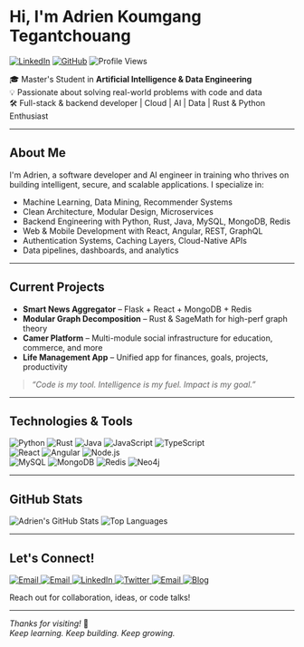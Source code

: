 # Hi, I'm Adrien Koumgang Tegantchouang

[![LinkedIn](https://img.shields.io/badge/LinkedIn-blue?logo=linkedin&style=flat-square)](https://www.linkedin.com/in/adrien-koumgang-tegantchouang/)
[![GitHub](https://img.shields.io/badge/GitHub-adrienKoumgangT-black?logo=github&style=flat-square)](https://github.com/adrienKoumgangT)
![Profile Views](https://komarev.com/ghpvc/?username=adrienKoumgangT&color=green&style=flat-square)

🎓 Master's Student in **Artificial Intelligence & Data Engineering**  
💡 Passionate about solving real-world problems with code and data  
🛠️ Full-stack & backend developer | Cloud | AI | Data | Rust & Python Enthusiast

---

## About Me

I'm Adrien, a software developer and AI engineer in training who thrives on building intelligent, secure, and scalable applications. I specialize in:

- Machine Learning, Data Mining, Recommender Systems  
- Clean Architecture, Modular Design, Microservices  
- Backend Engineering with Python, Rust, Java, MySQL, MongoDB, Redis  
- Web & Mobile Development with React, Angular, REST, GraphQL  
- Authentication Systems, Caching Layers, Cloud-Native APIs  
- Data pipelines, dashboards, and analytics

---

## Current Projects

- **Smart News Aggregator** – Flask + React + MongoDB + Redis  
- **Modular Graph Decomposition** – Rust & SageMath for high-perf graph theory  
- **Camer Platform** – Multi-module social infrastructure for education, commerce, and more  
- **Life Management App** – Unified app for finances, goals, projects, productivity  

> _“Code is my tool. Intelligence is my fuel. Impact is my goal.”_

---

## Technologies & Tools

![Python](https://img.shields.io/badge/-Python-3776AB?logo=python&logoColor=white&style=flat-square)
![Rust](https://img.shields.io/badge/-Rust-black?logo=rust&style=flat-square)
![Java](https://img.shields.io/badge/-Java-red?logo=openjdk&style=flat-square)
![JavaScript](https://img.shields.io/badge/-JavaScript-yellow?logo=javascript&style=flat-square)
![TypeScript](https://img.shields.io/badge/-TypeScript-3178C6?logo=typescript&logoColor=white&style=flat-square)  
![React](https://img.shields.io/badge/-React-61DAFB?logo=react&style=flat-square)
![Angular](https://img.shields.io/badge/-Angular-DD0031?logo=angular&logoColor=white&style=flat-square)
![Node.js](https://img.shields.io/badge/-Node.js-339933?logo=node.js&logoColor=white&style=flat-square)  
![MySQL](https://img.shields.io/badge/-MySQL-00758F?logo=mysql&style=flat-square)
![MongoDB](https://img.shields.io/badge/-MongoDB-47A248?logo=mongodb&style=flat-square)
![Redis](https://img.shields.io/badge/-Redis-DC382D?logo=redis&style=flat-square)
![Neo4j](https://img.shields.io/badge/-Neo4j-008CC1?logo=neo4j&style=flat-square)

---

## GitHub Stats

![Adrien's GitHub Stats](https://github-readme-stats.vercel.app/api?username=adrienKoumgangT&show_icons=true&theme=radical)
![Top Languages](https://github-readme-stats.vercel.app/api/top-langs/?username=adrienKoumgangT&layout=compact&theme=radical)

---

## Let's Connect!

<a target="_blank" href="https://join.skype.com/invite/lUzRaFRCWifg" target="_blank">
 <img alt="Email" src="https://img.shields.io/badge/Skype-0078D4.svg?&style=for-the-badge&logo=skype&logoColor=white" />
</a>
<a target="_blank" href="mailto:adrientkoumgang@gmail.com" target="_blank">
<img alt="Email" src="https://img.shields.io/badge/Email-0078D4.svg?&style=for-the-badge&logo=Microsoft-Outlook&logoColor=white" />
</a>
<a target="_blank" href="https://www.linkedin.com/in/adrien-koumgang-tegantchouang/" target="_blank">
<img alt="LinkedIn" src="https://img.shields.io/badge/LinkedIn-0077B5.svg?&style=for-the-badge&logo=linkedin&logoColor=white" />
</a>
<a target="_blank" href="https://twitter.com/adrienkoumgangt" target="_blank">
<img alt="Twitter" src="https://img.shields.io/badge/@Adrien_KT-1DA1F2.svg?&style=for-the-badge&logo=twitter&logoColor=white" />
</a>
<a target="_blank" href="https://www.behance.net/adrienkoumgang" target="_blank">
 <img alt="Email" src="https://img.shields.io/badge/Behance-0078D4.svg?&style=for-the-badge&logo=behance&logoColor=white" />
</a>
<a target="_blank" href="https://adrienkoumgangt.github.io/" target="_blank">
<img alt="Blog" src="https://img.shields.io/badge/WebSite-FD8308.svg?&style=for-the-badge&logo=micro.blog&logoColor=white" />
</a>

Reach out for collaboration, ideas, or code talks!

---

_Thanks for visiting!_ 🙌  
_Keep learning. Keep building. Keep growing._
